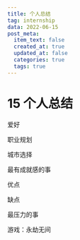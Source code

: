 ```yaml
---
title: 个人总结
tag: internship
data: 2022-06-15
post_meta:
  item_text: false
  created_at: true
  updated_at: false
  categories: true
  tags: true
---
```

# 15 个人总结

爱好

职业规划

城市选择

最有成就感的事

优点

缺点

最压力的事

游戏：永劫无间

